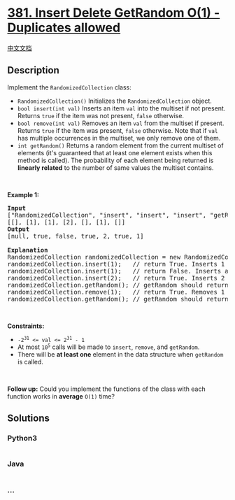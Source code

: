 # [381. Insert Delete GetRandom O(1) - Duplicates allowed](https://leetcode.com/problems/insert-delete-getrandom-o1-duplicates-allowed)

[中文文档](/solution/0300-0399/0381.Insert%20Delete%20GetRandom%20O%281%29%20-%20Duplicates%20allowed/README.md)

## Description

<p>Implement the <code>RandomizedCollection</code> class:</p>

<ul>
	<li><code>RandomizedCollection()</code> Initializes the <code>RandomizedCollection</code> object.</li>
	<li><code>bool insert(int val)</code> Inserts an item <code>val</code> into the multiset if not present. Returns <code>true</code> if the item was not present, <code>false</code> otherwise.</li>
	<li><code>bool remove(int val)</code> Removes an item <code>val</code> from the multiset if present. Returns <code>true</code> if the item was present, <code>false</code> otherwise. Note that if <code>val</code> has multiple occurrences in the multiset, we only remove one of them.</li>
	<li><code>int getRandom()</code> Returns a random element from the current multiset of elements (it&#39;s guaranteed that at least one element exists when this method is called). The probability of each element being returned is <strong>linearly related</strong> to the number of same values the multiset contains.</li>
</ul>

<p>&nbsp;</p>
<p><strong>Example 1:</strong></p>

<pre>
<strong>Input</strong>
[&quot;RandomizedCollection&quot;, &quot;insert&quot;, &quot;insert&quot;, &quot;insert&quot;, &quot;getRandom&quot;, &quot;remove&quot;, &quot;getRandom&quot;]
[[], [1], [1], [2], [], [1], []]
<strong>Output</strong>
[null, true, false, true, 2, true, 1]

<strong>Explanation</strong>
RandomizedCollection randomizedCollection = new RandomizedCollection();
randomizedCollection.insert(1);   // return True. Inserts 1 to the collection. Returns true as the collection did not contain 1.
randomizedCollection.insert(1);   // return False. Inserts another 1 to the collection. Returns false as the collection contained 1. Collection now contains [1,1].
randomizedCollection.insert(2);   // return True. Inserts 2 to the collection, returns true. Collection now contains [1,1,2].
randomizedCollection.getRandom(); // getRandom should return 1 with the probability 2/3, and returns 2 with the probability 1/3.
randomizedCollection.remove(1);   // return True. Removes 1 from the collection, returns true. Collection now contains [1,2].
randomizedCollection.getRandom(); // getRandom should return 1 and 2 both equally likely.
</pre>

<p>&nbsp;</p>
<p><strong>Constraints:</strong></p>

<ul>
	<li><code>-2<sup>31</sup> &lt;= val &lt;= 2<sup>31</sup> - 1</code></li>
	<li>At most <code>10<sup>5</sup></code> calls will be made to <code>insert</code>, <code>remove</code>, and <code>getRandom</code>.</li>
	<li>There will be <strong>at least one</strong> element in the data structure when <code>getRandom</code> is called.</li>
</ul>

<p>&nbsp;</p>
<strong>Follow up:</strong> Could you implement the functions of the class with each function works in <strong>average</strong> <code>O(1)</code> time?

## Solutions

<!-- tabs:start -->

### **Python3**

```python

```

### **Java**

```java

```

### **...**

```

```

<!-- tabs:end -->
